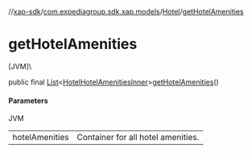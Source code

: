 //[xap-sdk](../../../index.md)/[com.expediagroup.sdk.xap.models](../index.md)/[Hotel](index.md)/[getHotelAmenities](get-hotel-amenities.md)

# getHotelAmenities

[JVM]\

public final [List](https://docs.oracle.com/javase/8/docs/api/java/util/List.html)&lt;[HotelHotelAmenitiesInner](../-hotel-hotel-amenities-inner/index.md)&gt;[getHotelAmenities](get-hotel-amenities.md)()

#### Parameters

JVM

| | |
|---|---|
| hotelAmenities | Container for all hotel amenities. |
